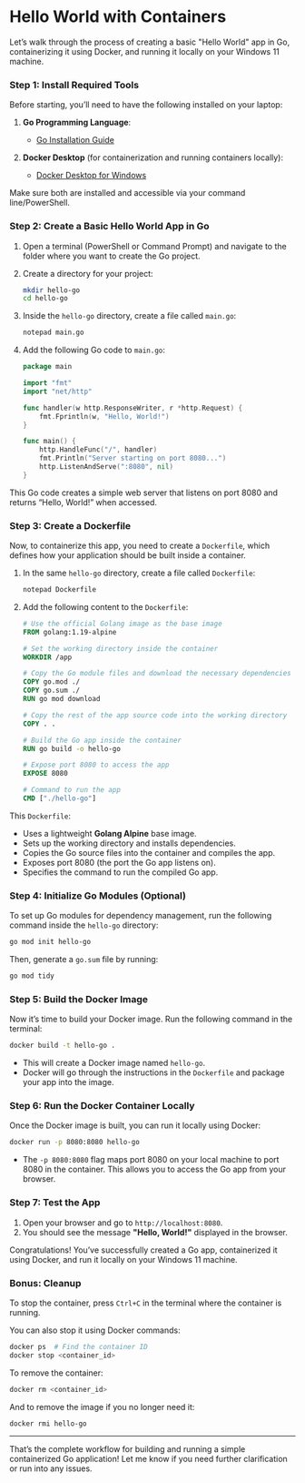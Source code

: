 # Hello World with Containers

Let’s walk through the process of creating a basic "Hello World" app in Go, containerizing it using Docker, and running it locally on your Windows 11 machine.

### Step 1: Install Required Tools

Before starting, you’ll need to have the following installed on your laptop:

1. **Go Programming Language**:
   - [Go Installation Guide](https://go.dev/doc/install)
   
2. **Docker Desktop** (for containerization and running containers locally):
   - [Docker Desktop for Windows](https://www.docker.com/products/docker-desktop/)

Make sure both are installed and accessible via your command line/PowerShell.

### Step 2: Create a Basic Hello World App in Go

1. Open a terminal (PowerShell or Command Prompt) and navigate to the folder where you want to create the Go project.

2. Create a directory for your project:
   ```bash
   mkdir hello-go
   cd hello-go
   ```

3. Inside the `hello-go` directory, create a file called `main.go`:
   ```bash
   notepad main.go
   ```

4. Add the following Go code to `main.go`:

   ```go
   package main

   import "fmt"
   import "net/http"

   func handler(w http.ResponseWriter, r *http.Request) {
       fmt.Fprintln(w, "Hello, World!")
   }

   func main() {
       http.HandleFunc("/", handler)
       fmt.Println("Server starting on port 8080...")
       http.ListenAndServe(":8080", nil)
   }
   ```

This Go code creates a simple web server that listens on port 8080 and returns “Hello, World!” when accessed.

### Step 3: Create a Dockerfile

Now, to containerize this app, you need to create a `Dockerfile`, which defines how your application should be built inside a container.

1. In the same `hello-go` directory, create a file called `Dockerfile`:
   ```bash
   notepad Dockerfile
   ```

2. Add the following content to the `Dockerfile`:

   ```Dockerfile
   # Use the official Golang image as the base image
   FROM golang:1.19-alpine

   # Set the working directory inside the container
   WORKDIR /app

   # Copy the Go module files and download the necessary dependencies
   COPY go.mod ./
   COPY go.sum ./
   RUN go mod download

   # Copy the rest of the app source code into the working directory
   COPY . .

   # Build the Go app inside the container
   RUN go build -o hello-go

   # Expose port 8080 to access the app
   EXPOSE 8080

   # Command to run the app
   CMD ["./hello-go"]
   ```

This `Dockerfile`:
- Uses a lightweight **Golang Alpine** base image.
- Sets up the working directory and installs dependencies.
- Copies the Go source files into the container and compiles the app.
- Exposes port 8080 (the port the Go app listens on).
- Specifies the command to run the compiled Go app.

### Step 4: Initialize Go Modules (Optional)

To set up Go modules for dependency management, run the following command inside the `hello-go` directory:

```bash
go mod init hello-go
```

Then, generate a `go.sum` file by running:

```bash
go mod tidy
```

### Step 5: Build the Docker Image

Now it’s time to build your Docker image. Run the following command in the terminal:

```bash
docker build -t hello-go .
```

- This will create a Docker image named `hello-go`.
- Docker will go through the instructions in the `Dockerfile` and package your app into the image.

### Step 6: Run the Docker Container Locally

Once the Docker image is built, you can run it locally using Docker:

```bash
docker run -p 8080:8080 hello-go
```

- The `-p 8080:8080` flag maps port 8080 on your local machine to port 8080 in the container. This allows you to access the Go app from your browser.

### Step 7: Test the App

1. Open your browser and go to `http://localhost:8080`.
2. You should see the message **"Hello, World!"** displayed in the browser.

Congratulations! You’ve successfully created a Go app, containerized it using Docker, and run it locally on your Windows 11 machine.

### Bonus: Cleanup

To stop the container, press `Ctrl+C` in the terminal where the container is running.

You can also stop it using Docker commands:
```bash
docker ps  # Find the container ID
docker stop <container_id>
```

To remove the container:
```bash
docker rm <container_id>
```

And to remove the image if you no longer need it:
```bash
docker rmi hello-go
```

---

That’s the complete workflow for building and running a simple containerized Go application! Let me know if you need further clarification or run into any issues.